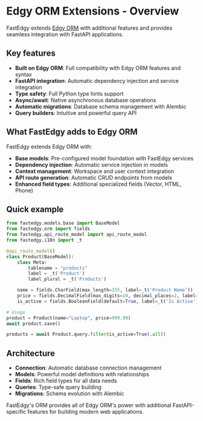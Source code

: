 # Edgy ORM Extensions - Overview

FastEdgy extends [Edgy ORM](https://edgy.dymmond.com) with additional features and provides seamless integration with FastAPI applications.

## Key features

- **Built on Edgy ORM**: Full compatibility with Edgy ORM features and syntax
- **FastAPI integration**: Automatic dependency injection and service integration
- **Type safety**: Full Python type hints support
- **Async/await**: Native asynchronous database operations
- **Automatic migrations**: Database schema management with Alembic
- **Query builders**: Intuitive and powerful query API

## What FastEdgy adds to Edgy ORM

FastEdgy extends Edgy ORM with:

- **Base models**: Pre-configured model foundation with FastEdgy services
- **Dependency injection**: Automatic service injection in models
- **Context management**: Workspace and user context integration
- **API route generation**: Automatic CRUD endpoints from models
- **Enhanced field types**: Additional specialized fields (Vector, HTML, Phone)

## Quick example

```python
from fastedgy.models.base import BaseModel
from fastedgy.orm import fields
from fastedgy.api_route_model import api_route_model
from fastedgy.i18n import _t

@api_route_model()
class Product(BaseModel):
    class Meta:
        tablename = "products"
        label = _t('Product')
        label_plural = _t('Products')

    name = fields.CharField(max_length=255, label=_t('Product Name'))
    price = fields.DecimalField(max_digits=10, decimal_places=2, label=_t('Price'))
    is_active = fields.BooleanField(default=True, label=_t('Is Active'))

# Usage
product = Product(name="Laptop", price=999.99)
await product.save()

products = await Product.query.filter(is_active=True).all()
```

## Architecture

- **Connection**: Automatic database connection management
- **Models**: Powerful model definitions with relationships
- **Fields**: Rich field types for all data needs
- **Queries**: Type-safe query building
- **Migrations**: Schema evolution with Alembic

FastEdgy's ORM provides all of Edgy ORM's power with additional FastAPI-specific features for building modern web applications.
